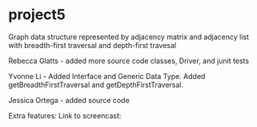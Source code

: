 # project5
Graph data structure represented by adjacency matrix and adjacency list with breadth-first traversal and depth-first travesal 

Rebecca Glatts - added more source code classes, Driver, and junit tests

Yvonne Li - Added Interface and Generic Data Type. Added getBreadthFirstTraversal and getDepthFirstTraversal.

Jessica Ortega - added source code

Extra features:
Link to screencast:
